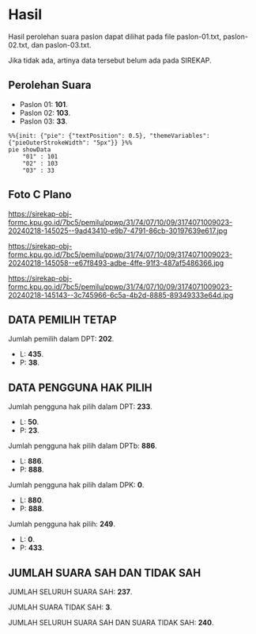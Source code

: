 # Hasil

Hasil perolehan suara paslon dapat dilihat pada file paslon-01.txt, paslon-02.txt, dan paslon-03.txt.

Jika tidak ada, artinya data tersebut belum ada pada SIREKAP.

## Perolehan Suara

 * Paslon 01: **101**.
 * Paslon 02: **103**.
 * Paslon 03: **33**.

```mermaid
%%{init: {"pie": {"textPosition": 0.5}, "themeVariables": {"pieOuterStrokeWidth": "5px"}} }%%
pie showData
    "01" : 101
    "02" : 103
    "03" : 33
```
## Foto C Plano

https://sirekap-obj-formc.kpu.go.id/7bc5/pemilu/ppwp/31/74/07/10/09/3174071009023-20240218-145025--9ad43410-e9b7-4791-86cb-30197639e617.jpg

https://sirekap-obj-formc.kpu.go.id/7bc5/pemilu/ppwp/31/74/07/10/09/3174071009023-20240218-145058--e67f8493-adbe-4ffe-91f3-487af5486366.jpg

https://sirekap-obj-formc.kpu.go.id/7bc5/pemilu/ppwp/31/74/07/10/09/3174071009023-20240218-145143--3c745966-6c5a-4b2d-8885-89349333e64d.jpg

## DATA PEMILIH TETAP

Jumlah pemilih dalam DPT: **202**.
 * L: **435**.
 * P: **38**.

## DATA PENGGUNA HAK PILIH

Jumlah pengguna hak pilih dalam DPT: **233**.
 * L: **50**.
 * P: **23**.

Jumlah pengguna hak pilih dalam DPTb: **886**.
 * L: **886**.
 * P: **888**.

Jumlah pengguna hak pilih dalam DPK: **0**.
 * L: **880**.
 * P: **888**.

Jumlah pengguna hak pilih: **249**.
 * L: **0**.
 * P: **433**.

## JUMLAH SUARA SAH DAN TIDAK SAH

JUMLAH SELURUH SUARA SAH: **237**.

JUMLAH SUARA TIDAK SAH: **3**.

JUMLAH SELURUH SUARA SAH DAN SUARA TIDAK SAH: **240**.
